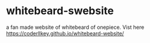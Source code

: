 # whitebeard-swebsite
a fan made website of whitebeard of onepiece. Vist here
https://coderllkey.github.io/whitebeard-website/
